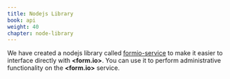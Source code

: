 ```yaml
---
title: Nodejs Library
book: api
weight: 40
chapter: node-library
---
```

We have created a nodejs library called [formio-service](https://github.com/formio/formio-service) to make it easier to interface directly with **&lt;<span class="text-primary">form</span>.<span class="text-secondary">io</span>&gt;**. You can use it to perform administrative functionality on the **&lt;<span class="text-primary">form</span>.<span class="text-secondary">io</span>&gt;** service.
